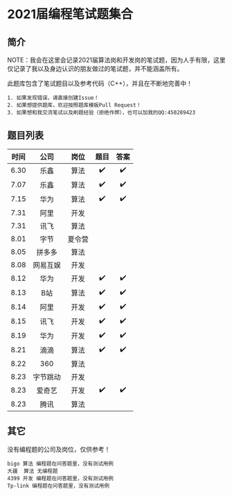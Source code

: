# 2021届编程笔试题集合

## 简介

NOTE：我会在这里会记录2021届算法岗和开发岗的笔试题，因为人手有限，这里仅记录了我以及身边认识的朋友做过的笔试题，并不能涵盖所有。

此题库包含了笔试题目以及参考代码（C++），并且在不断地完善中！

    1. 如果发现错误，请直接创建Issue！
    2. 如果想提供题库，欢迎按照题库模板Pull Request！
    3. 如果想和我交流笔试以及刷题经验（拒绝作弊），也可以加我的QQ:450289423

## 题目列表

|时间|公司|岗位|题目|答案
|:---:|:---:|:---:|:---:|:---:|
|6.30|乐鑫|算法|✔️|✔️
|7.07|乐鑫|算法|✔️|✔️
|7.15|华为|算法|✔️|✔️
|7.31|阿里|开发||
|7.31|讯飞|算法||
|8.01|字节|夏令营||
|8.05|拼多多|算法||
|8.08|网易互娱|开发||
|8.12|华为|开发|✔️|✔️
|8.13| B站|算法|✔️|✔️
|8.14|阿里|开发|✔️|✔️
|8.15|讯飞|开发|✔️|✔️
|8.19|华为|开发|✔️|✔️
|8.21|滴滴|算法|✔️|✔️
|8.22|360|算法||
|8.23|字节跳动|开发||
|8.23|爱奇艺|开发|✔️|✔️
|8.23|腾讯|算法||


## 其它
没有编程题的公司及岗位，仅供参考！

    bigo 算法 编程题在问答题里，没有测试用例
    大疆  算法 无编程题
    4399 开发 编程题在问答题里，没有测试用例
    Tp-link 编程题在问答题里，没有测试用例
    
